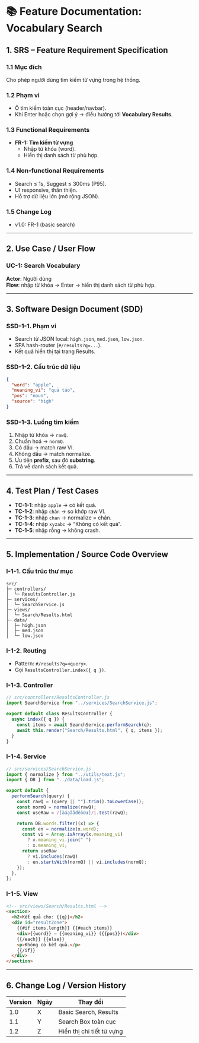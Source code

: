 # 📚 Feature Documentation: Vocabulary Search

## 1. SRS – Feature Requirement Specification

### 1.1 Mục đích

Cho phép người dùng tìm kiếm từ vựng trong hệ thống.

### 1.2 Phạm vi

- Ô tìm kiếm toàn cục (header/navbar).
- Khi Enter hoặc chọn gợi ý → điều hướng tới **Vocabulary Results**.

### 1.3 Functional Requirements

- **FR-1: Tìm kiếm từ vựng**
  - Nhập từ khóa (word).
  - Hiển thị danh sách từ phù hợp.

### 1.4 Non-functional Requirements

- Search ≤ 1s, Suggest ≤ 300ms (P95).
- UI responsive, thân thiện.
- Hỗ trợ dữ liệu lớn (mở rộng JSON).

### 1.5 Change Log

- v1.0: FR-1 (basic search)

---

## 2. Use Case / User Flow

### UC-1: Search Vocabulary

**Actor**: Người dùng  
**Flow**: nhập từ khóa → Enter → hiển thị danh sách từ phù hợp.

---

## 3. Software Design Document (SDD)

### SSD-1-1. Phạm vi

- Search từ JSON local: `high.json`, `med.json`, `low.json`.
- SPA hash-router (`#/results?q=...`).
- Kết quả hiển thị tại trang Results.

### SSD-1-2. Cấu trúc dữ liệu

```json
{
  "word": "apple",
  "meaning_vi": "quả táo",
  "pos": "noun",
  "source": "high"
}
```

### SSD-1-3. Luồng tìm kiếm

1. Nhập từ khóa → `rawQ`.
2. Chuẩn hoá → `normQ`.
3. Có dấu → match raw VI.
4. Không dấu → match normalize.
5. Ưu tiên **prefix**, sau đó **substring**.
6. Trả về danh sách kết quả.

---

## 4. Test Plan / Test Cases

- **TC-1-1**: nhập `apple` → có kết quả.
- **TC-1-2**: nhập `chân` → so khớp raw VI.
- **TC-1-3**: nhập `chan` → normalize = chân.
- **TC-1-4**: nhập `xyzabc` → “Không có kết quả”.
- **TC-1-5**: nhập rỗng → không crash.

---

## 5. Implementation / Source Code Overview

### I-1-1. Cấu trúc thư mục

```
src/
├─ controllers/
│  └─ ResultsController.js
├─ services/
│  └─ SearchService.js
├─ views/
│  └─ Search/Results.html
├─ data/
│  ├─ high.json
│  ├─ med.json
│  └─ low.json
```

### I-1-2. Routing

- Pattern: `#/results?q=<query>`.
- Gọi `ResultsController.index({ q })`.

### I-1-3. Controller

```js
// src/controllers/ResultsController.js
import SearchService from "../services/SearchService.js";

export default class ResultsController {
  async index({ q }) {
    const items = await SearchService.performSearch(q);
    await this.render("Search/Results.html", { q, items });
  }
}
```

### I-1-4. Service

```js
// src/services/SearchService.js
import { normalize } from "../utils/text.js";
import { DB } from "../data/load.js";

export default {
  performSearch(query) {
    const rawQ = (query || "").trim().toLowerCase();
    const normQ = normalize(rawQ);
    const useRaw = /[àáạâăđêôơư]/i.test(rawQ);

    return DB.words.filter((x) => {
      const en = normalize(x.word);
      const vi = Array.isArray(x.meaning_vi)
        ? x.meaning_vi.join(" ")
        : x.meaning_vi;
      return useRaw
        ? vi.includes(rawQ)
        : en.startsWith(normQ) || vi.includes(normQ);
    });
  },
};
```

### I-1-5. View

```html
<!-- src/views/Search/Results.html -->
<section>
  <h2>Kết quả cho: {{q}}</h2>
  <div id="resultZone">
    {{#if items.length}} {{#each items}}
    <div>{{word}} – {{meaning_vi}} ({{pos}})</div>
    {{/each}} {{else}}
    <p>Không có kết quả.</p>
    {{/if}}
  </div>
</section>
```

---

## 6. Change Log / Version History

| Version | Ngày | Thay đổi                  |
| ------- | ---- | ------------------------- |
| 1.0     | X    | Basic Search, Results     |
| 1.1     | Y    | Search Box toàn cục       |
| 1.2     | Z    | Hiển thị chi tiết từ vựng |

